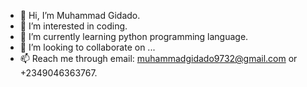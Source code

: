 - 👋 Hi, I’m Muhammad Gidado.
- 👀 I’m interested in coding.
- 🌱 I’m currently learning python programming language.
- 💞️ I’m looking to collaborate on ...
- 📫 Reach me through email: muhammadgidado9732@gmail.com or  +2349046363767.

<!---
muhammadhanafari/muhammadhanafari is a ✨ special ✨ repository because its `README.md` (this file) appears on your GitHub profile.
You can click the Preview link to take a look at your changes.
--->
